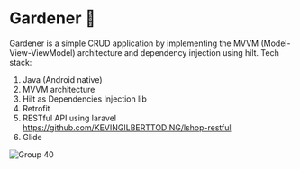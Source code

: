 # Gardener 💚
Gardener is a simple CRUD application by implementing the MVVM (Model-View-ViewModel) architecture and dependency injection using hilt.
Tech stack:
1. Java (Android native)
2. MVVM architecture
3. Hilt as Dependencies Injection lib
4. Retrofit
7. RESTful API using laravel https://github.com/KEVINGILBERTTODING/lshop-restful
8. Glide

![Group 40](https://github.com/KEVINGILBERTTODING/Gardener-App/assets/79959818/1f08dcab-a4e8-484f-8ede-85fedf445620)

